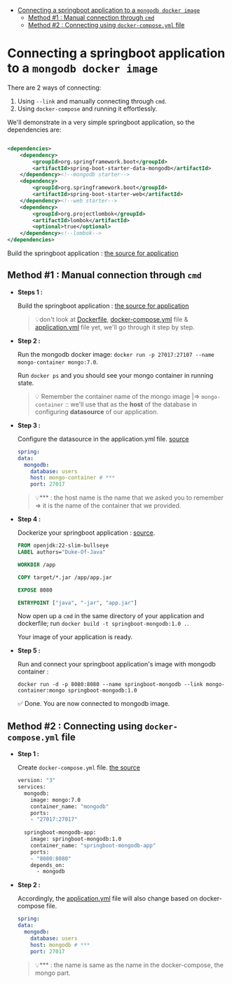 <!-- TOC -->

* [Connecting a springboot application to a `mongodb docker image`](#connecting-a-springboot-application-to-a-mongodb-docker-image)
    * [Method #1 : Manual connection through `cmd`](#method-1--manual-connection-through-cmd)
    * [Method #2 : Connecting using `docker-compose.yml` file](#method-2--connecting-using-docker-composeyml-file)

<!-- TOC -->

# Connecting a springboot application to a `mongodb docker image`

There are 2 ways of connecting:

1. Using `--link` and manually connecting through `cmd`.
2. Using `docker-compose` and running it effortlessly.

We'll demonstrate in a very simple springboot application, so the dependencies are:

```xml

<dependencies>
    <dependency>
        <groupId>org.springframework.boot</groupId>
        <artifactId>spring-boot-starter-data-mongodb</artifactId>
    </dependency><!--mongodb starter-->
    <dependency>
        <groupId>org.springframework.boot</groupId>
        <artifactId>spring-boot-starter-web</artifactId>
    </dependency><!--web starter-->
    <dependency>
        <groupId>org.projectlombok</groupId>
        <artifactId>lombok</artifactId>
        <optional>true</optional>
    </dependency><!--lombok-->
</dependencies>
```

Build the springboot application : [the source for application](./src/main)

## Method #1 : Manual connection through `cmd`

- **Steps 1 :**

  Build the springboot application : [the source for application](./src/main)

  > 💡don't look at [Dockerfile](./Dockerfile), [docker-compose.yml](./docker-compose.yml)
  > file & [application.yml](./src/main/resources/application.yaml) file yet, we'll go through it step by step.

- **Step 2 :**

  Run the mongodb docker image: `docker run -p 27017:27107 --name mongo-container mongo:7.0`.

  Run `docker ps` and you should see your mongo container in running state.

  > 💡 Remember the container name of the mongo image |=> `mongo-container` :: we'll use that as the **host** of the
  database
  in configuring **datasource** of our application.

- **Step 3 :**

  Configure the datasource in the application.yml file. [source](./src/main/resources/application.yaml)
  ```yaml
  spring:
  data:
    mongodb:
      database: users
      host: mongo-container # *** 
      port: 27017
  ```

  > 💡*** : the host name is the name that we asked you to remember => it is the name of the container that we provided.

- **Step 4 :**

  Dockerize your springboot application : [source](./Dockerfile).
  ```dockerfile
  FROM openjdk:22-slim-bullseye
  LABEL authors="Duke-Of-Java"
  
  WORKDIR /app
  
  COPY target/*.jar /app/app.jar
  
  EXPOSE 8080
  
  ENTRYPOINT ["java", "-jar", "app.jar"]
  ```

  Now open up a `cmd` in the same directory of your application and dockerfile;
  run `docker build -t springboot-mongodb:1.0 .`.

  Your image of your application is ready.

- **Step 5 :**

  Run and connect your springboot application's image with mongodb container :

  `docker run -d -p 8080:8080 --name springboot-mongodb --link mongo-container:mongo springboot-mongodb:1.0`

  ✅ Done. You are now connected to mongodb image.

## Method #2 : Connecting using `docker-compose.yml` file

- **Step 1 :**

  Create `docker-compose.yml` file. [the source](./docker-compose.yml)
  ```dockerfile
  version: "3"
  services:
    mongodb:
      image: mongo:7.0
      container_name: "mongodb"
      ports:
      - "27017:27017"
    
    springboot-mongodb-app:
      image: springboot-mongodb:1.0
      container_name: "springboot-mongodb-app"
      ports:
      - "8080:8080"
      depends_on:
        - mongodb
  ```

- **Step 2 :**

  Accordingly, the [application.yml](./src/main/resources/application.yaml) file will also change based on
  docker-compose file.
  ```yaml
  spring:
  data:
    mongodb:
      database: users
      host: mongodb # ***
      port: 27017
  ```

  > 💡*** : the name is same as the name in the docker-compose, the mongo part.
  